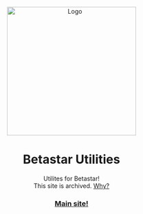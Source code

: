 <div id="top"></div>
<br />
<div align="center">
  <a href="https://betastar.org">
    <img src="https://betastargame.github.io/images/logo.png" alt="Logo" width="300" height="300">
  </a>
  <h1 align="center">Betastar Utilities</h1>

  <p align="center">
    Utilites for Betastar!<br>
    This site is archived. <a href="https://github.com/VillainsRule4000/Betastar">Why?</a>
  </p>
  <h3><a href="https://betastargame.github.io/">Main site!</a></h3>
</div>
